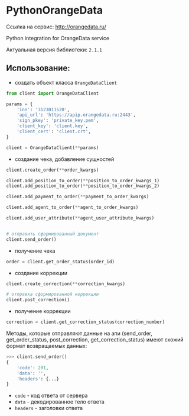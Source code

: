 # PythonOrangeData

Ссылка на сервис: http://orangedata.ru/

Python integration for OrangeData service

Актуальная версия библиотеки: `2.1.1`

## Использование:

* создать объект класса `OrangeDataClient`

```python
from client import OrangeDataClient

params = {
    'inn': '3123011520',
    'api_url': 'https://apip.orangedata.ru:2443',
    'sign_pkey': 'private_key.pem',
    'client_key': 'client.key',
    'client_cert': 'client.crt',
}

client = OrangeDataClient(**params)
```

* создание чека, добавление сущностей

```python
client.create_order(**order_kwargs)

client.add_position_to_order(**position_to_order_kwargs_1)
client.add_position_to_order(**position_to_order_kwargs_2)

client.add_payment_to_order(**payment_to_order_kwargs)

client.add_agent_to_order(**agent_to_order_kwargs)

client.add_user_attribute(**agent_user_attribute_kwargs)


# отправить сформированный документ
client.send_order()
```

* получение чека

```python
order = client.get_order_status(order_id)
```

* создание коррекции

```python
client.create_correction(**correction_kwargs)

# отправка сформированной коррекции
client.post_correction()
```

* получение коррекции

```python
correction = client.get_correction_status(correction_number)
```

Методы, которые отправляют данные на апи (send_order, get_order_status, post_correction, get_correction_status) 
имеют схожий формат возвращаемых данных:

```python
>>> client.send_order()
{
    'code': 201,
    'data': '',
    'headers': {...}
}
```

* `code` - код ответа от сервера
* `data` - декодированное тело ответа
* `headers` - заголовки ответа
